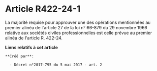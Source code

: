 # Article R422-24-1

La majorité requise pour approuver une des opérations mentionnées au premier alinéa de l'article 27 de la loi n° 66-879 du 29
novembre 1966 relative aux sociétés civiles professionnelles est celle prévue au premier alinéa de l'article R. 422-24.

**Liens relatifs à cet article**

	**Créé par**:

	  - Décret n°2017-795 du 5 mai 2017 - art. 2
